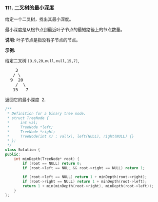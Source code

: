 ### 111. 二叉树的最小深度
<div class="notranslate"><p>给定一个二叉树，找出其最小深度。</p>
<p>最小深度是从根节点到最近叶子节点的最短路径上的节点数量。</p>
<p><strong>说明:</strong> 叶子节点是指没有子节点的节点。</p>
<p><strong>示例:</strong></p>
<p>给定二叉树 <code>[3,9,20,null,null,15,7]</code>,</p>
<pre>    3
   / \
  9  20
    /  \
   15   7</pre>
<p>返回它的最小深度  2.</p>
</div>

```cpp
/**
 * Definition for a binary tree node.
 * struct TreeNode {
 *     int val;
 *     TreeNode *left;
 *     TreeNode *right;
 *     TreeNode(int x) : val(x), left(NULL), right(NULL) {}
 * };
 */
class Solution {
public:
    int minDepth(TreeNode* root) {
        if (root == NULL) return 0;
        if (root->left == NULL && root->right == NULL) return 1;
        
        if (root->left == NULL) return 1 + minDepth(root->right);
        if (root->right == NULL) return 1 + minDepth(root->left);
        return 1 + min(minDepth(root->right), minDepth(root->left));
    }
};
```

